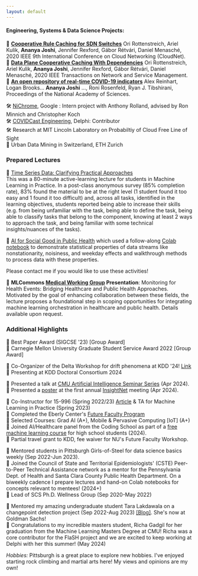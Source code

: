 ```yaml
--- 
layout: default
---
```


#### Engineering, Systems & Data Science Projects: 

📄 **[Cooperative Rule Caching for SDN Switches](https://ieeexplore.ieee.org/abstract/document/9335795/)** Ori Rottenstreich, Ariel Kulik, **Ananya Joshi**, Jennifer Rexford, Gábor Rétvári, Daniel Menasché, 2020 IEEE 9th International Conference on Cloud Networking (CloudNet).  
📄 **[Data Plane Cooperative Caching With Dependencies](https://ieeexplore.ieee.org/abstract/document/9632694)** Ori Rottenstreich, Ariel Kulik, **Ananya Joshi**, Jennifer Rexford, Gábor Rétvári, Daniel Menasché, 2020 IEEE Transactions on Network and Service Management.  
📄 **[An open repository of real-time COVID-19 indicators](https://www.pnas.org/doi/abs/10.1073/pnas.2111452118)** Alex Reinhart, Logan Brooks... **Ananya Joshi** ..., Roni Rosenfeld, Ryan J. Tibshirani, Proceedings of the National Academy of Sciences.  

🛠️ [NiChrome](https://github.com/u-root/NiChrome), Google : Intern project with Anthony Rolland, advised by Ron Minnich and Christopher Koch    
🛠️ [COVIDCast Engineering](https://www.pnas.org/doi/10.1073/pnas.2111452118), Delphi: Contributor    
🛠️ Research at MIT Lincoln Laboratory on Probabiltiy of Cloud Free Line of Sight    
📄 Urban Data Mining in Switzerland, ETH Zurich    

### Prepared Lectures 

📕 [Time Series Data: Clarifying Practical Approaches](https://drive.google.com/file/d/1q3MddboM3Ckm0YLZSJEvVksm6AS4go0J/view?usp=sharing) <br>
This was a 80-minute active-learning lecture for students in Machine Learning in Practice. In a post-class anonymous survey (85% completion rate), 83% found the material to be at the right level (1 student found it too easy and 1 found it too difficult) and, across all tasks, identified in the learning objectives, students reported being able to increase their skills (e.g. from being unfamiliar with the task, being able to define the task, being able to classify tasks that belong to the component, knowing at least 2 ways to approach the task, and being familiar with some technical insights/nuances of the tasks).


📕 [AI for Social Good in Public Health](https://docs.google.com/presentation/d/1eayOHzHUQv2tbIZbTszkDTOqwWQZxbVYpOQ_8SiL2-E/edit#slide=id.g2c74e183de7_0_1) which used a follow-along [Colab notebook](https://github.com/Ananya-Joshi/AISG_Time_Series_Follow_Along) to demonstrate statistical properties of data streams like nonstationarity, noisiness, and weekday effects and walkthrough methods to process data with these properties. 

Please contact me if you would like to use these activities!

📕 **MLCommons [Medical Working Group](https://mlcommons.org/working-groups/data/medical/) Presentation**: Monitoring for Health Events: Bridging Healthcare and Public Health Approaches.  
Motivated by the goal of enhancing collaboration between these fields, the lecture proposes a foundational step in scoping opportunities for integrating machine learning orchestration in healthcare and public health. Details available upon request. 

### Additional Highlights
🌟 Best Paper Award (SIGCSE '23) [Group Award]  
🌟 Carnegie Mellon University Graduate Student Service Award 2022 [Group Award]  

🌟 Co-Organizer of the Delta Workshop for drift phenomena at KDD '24! [Link](https://aiimlab.org/events/KDD_2024_Discovering_Drift_Phenomena_in_Evolving_Landscape.html)   
🌟 Presenting at KDD Doctoral Consortium 2024

🌟 Presented a talk at [CMU Artificial Intelligence Seminar Series](https://www.cs.cmu.edu/~aiseminar/) (Apr 2024).  
🌟 Presented a [poster](https://docs.google.com/presentation/d/1D3113F9G8YakJzFu-xPZbn6m7aQe4Ym7cmy8Y1D2G8o/edit#slide=id.g25f4eb53bbd_0_0) at the first annual [InsightNet](https://insightnet.us/insight-net-annual-meeting-2024/) meeting (Apr 2024).  

🌟 Co-Instructor for 15-996 (Spring 2022/23) [Article](https://magazine.cs.cmu.edu/creating-a-jedi-mindset) & TA for Machine Learning in Practice (Spring 2023)  
🌟 Completed the Eberly Center's [Future Faculty Program](https://drive.google.com/drive/folders/1Gpn3lKipagcTaLgiChta_YRaVf2oW5LF?usp=sharing)  
🌟 Selected Courses: Grad AI (A+), Mobile & Pervasive Computing [IoT] (A+)   
🌟 Joined AI/Healthcare panel from the Coding School as part of a [free machine learning course](https://the-cs.org/train-course) for high school students (2024).  
🌟 Partial travel grant to KDD, fee waiver for NU's Future Faculty Workshop. 

🌟 Mentored students in Pittsburgh Girls-of-Steel for data science basics weekly (Sep 2022-Jun 2023).   
🌟 Joined the Council of State and Territorial Epidemiologists' (CSTE) Peer-to-Peer Technical Assistance network as a mentor  for the Pennsylvania Dept. of Health and Santa Clara County Public Health Department. On a biweekly cadence I prepare lectures and hand-on Colab notebooks for concepts relevant to mentees! (2024+)   
🌟 Lead of SCS Ph.D. Wellness Group (Sep 2020-May 2022)  

🌟 Mentored my amazing undergraduate student Tara Lakdawala on a changepoint detection project (Sep 2022-Aug 2023) <a href="https://delphi.cmu.edu/blog/2023/12/20/identifying-changing-variant-behavior-during-a-pandemic-an-exploratory-analysis/
" class="link-primary">[Blog]</a>. She's now at Goldman Sachs!    
🌟 Congratulations to my incredible masters student, Richa Gadgil for her graduation from the Machine Learning Masters Degree at CMU! Richa was a core contributor for the FlaSH project and we are excited to keep working at Delphi with her this summer! (May 2024)


*Hobbies:* Pittsburgh is a great place to explore new hobbies. I've enjoyed starting rock climbing and martial arts here!
My views and opinions are my own!





